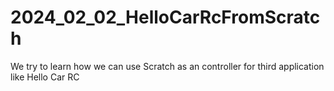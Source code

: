 # 2024_02_02_HelloCarRcFromScratch
We try to learn how we can use Scratch as an controller for third application like Hello Car RC
